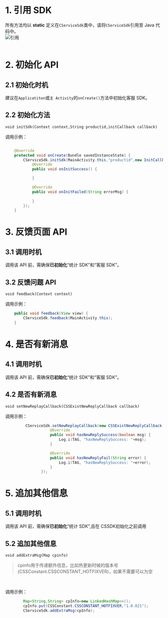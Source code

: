 
# 1. 引用 SDK

所有方法均以 **static** 定义在`CServiceSdk`类中，请将`CServiceSdk`引用至 Java 代码中。
</br>
![引用](http://doc.gamehaus.com/uploads/202001/5e0dc36a4483a_5e0dc36a.png "引用")
</br>
&ensp;
# 2. 初始化 API
## 2.1 初始化时机
建议在`Applicatiton`或`主 Activity`的`onCreate()`方法中初始化客服 SDK。

## 2.2 初始化方法
`
void initSdk(Context context,String productid,initCallback callback)
`


调用示例：

```java

    @Override
    protected void onCreate(Bundle savedInstanceState) {
        CServiceSdk.initSdk(MainActivity.this,"productid",new InitCallback() {
            @Override
            public void onInitSuccess() {

            }

            @Override
            public void onInitFailed(String errorMsg) {
 
            }
        });
	}
```
# 3. 反馈页面 API
## 3.1 调用时机
调用该 API 前，需确保**已初始化**“统计 SDK”和“客服 SDK”。
## 3.2 反馈问题 API

`
void feedback(Context context)
`
</br>

调用示例：
```java
    public void feedback(View view) {
        CServiceSdk.feedback(MainActivity.this);
    }
```

# 4. 是否有新消息
## 4.1 调用时机
调用该 API 前，需确保**已初始化**“统计 SDK”和“客服 SDK”。
## 4.2 是否有新消息

`
void setNewReplayCallback(CSSExistNewReplyCallback callback)
`
</br>

调用示例：
```java
         CServiceSdk.setNewReplayCallback(new CSSExistNewReplyCallback() {
                    @Override
                    public void hasNewReplySuccess(boolean msg) {
                        Log.i(TAG, "hasNewReplySuccess: "+msg);
                    }

                    @Override
                    public void hasNewReplyFail(String error) {
                        Log.i(TAG, "hasNewReplySuccess: "+error);
                    }
                });
```
# 5. 追加其他信息
## 5.1 调用时机
调用该 API 前，需确保**已初始化**“统计 SDK”,且在 CSSDK初始化之前调用
## 5.2 追加其他信息

`
void addExtraMsg(Map cpinfo)
`
> cpinfo用于传递额外信息，比如热更新时候的版本号(CSSConstant.CSSCONSTANT_HOTFIXVER)，如果不需要可以为空
</br>

调用示例：
```java
		Map<String,String> cpInfo=new LinkedHashMap<>();
		cpInfo.put(CSSConstant.CSSCONSTANT_HOTFIXVER,"1.0.021");
		CServiceSdk.addExtraMsg(cpInfo);
```